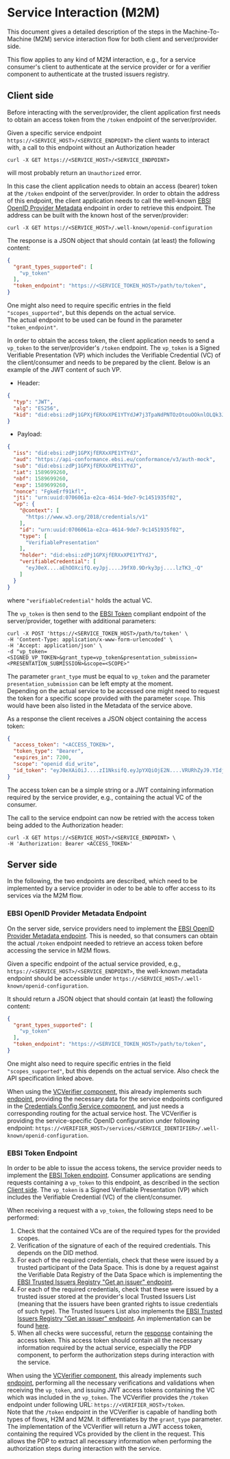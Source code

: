 # Service Interaction (M2M)

This document gives a detailed description of the steps in the 
Machine-To-Machine (M2M) service interaction flow for both client 
and server/provider side. 

This flow applies to any kind of M2M interaction, e.g., for a service 
consumer's client to authenticate at the service provider or for 
a verifier component to authenticate at the trusted issuers registry.



## Client side


Before interacting with the server/provider, the client application first needs to obtain an 
access token from the `/token` endpoint of the server/provider. 

Given a specific service endpoint `https://<SERVICE_HOST>/<SERVICE_ENDPOINT>` the client wants to interact with, 
a call to this endpoint without 
an Authorization header 
```shell
curl -X GET https://<SERVICE_HOST>/<SERVICE_ENDPOINT>
```
will most probably return an `Unauthorized` error. 

In this case the client application needs to obtain an access (bearer) token at the 
`/token` endpoint of the server/provider. In order to obtain the address of this endpoint, 
the client application needs to call the well-known 
[EBSI OpenID Provider Metadata](https://hub.ebsi.eu/apis/pilot/authorisation/v3/get-well-known-openid-config) endpoint 
in order to retrieve this endpoint. The address can be built with the known host of the server/provider:
```shell
curl -X GET https://<SERVICE_HOST>/.well-known/openid-configuration
```

The response is a JSON object that should contain (at least) the following content:
```json
{
  "grant_types_supported": [
    "vp_token"
  ],
  "token_endpoint": "https://<SERVICE_TOKEN_HOST>/path/to/token",
}
```
One might also need to require specific entries in the field `"scopes_supported"`, but this depends on the actual 
service.  
The actual endpoint to be used can be found in the parameter `"token_endpoint"`.

In order to obtain the access token, the client application needs to send a `vp_token` to the server/provider's 
`/token` endpoint. The `vp_token` is a Signed Verifiable Presentation (VP) which includes the Verifiable 
Credential (VC) of the client/consumer and needs to be prepared by the client. 
Below is an example of the JWT content of such VP.
* Header:
```json
{
  "typ": "JWT",
  "alg": "ES256",
  "kid": "did:ebsi:zdPj1GPXjfERXxXPE1YTYdJ#7j3TpaNdPNTOzOtouOOknlOLQk3JP-ykTfraWtY3GME"
}
```
* Payload:
```json
{
  "iss": "did:ebsi:zdPj1GPXjfERXxXPE1YTYdJ",
  "aud": "https://api-conformance.ebsi.eu/conformance/v3/auth-mock",
  "sub": "did:ebsi:zdPj1GPXjfERXxXPE1YTYdJ",
  "iat": 1589699260,
  "nbf": 1589699260,
  "exp": 1589699260,
  "nonce": "FgkeErf91kfl",
  "jti": "urn:uuid:0706061a-e2ca-4614-9de7-9c1451935f02",
  "vp": {
    "@context": [
      "https://www.w3.org/2018/credentials/v1"
    ],
    "id": "urn:uuid:0706061a-e2ca-4614-9de7-9c1451935f02",
    "type": [
      "VerifiablePresentation"
    ],
    "holder": "did:ebsi:zdPj1GPXjfERXxXPE1YTYdJ",
    "verifiableCredential": [
      "eyJ0eX....aEhOOXcifQ.eyJpj....J9fX0.9Drky3pj....lzTK3_-Q"
    ]
  }	
}
```
where `"verifiableCredential"` holds the actual VC.

The `vp_token` is then send to the [EBSI Token](https://hub.ebsi.eu/apis/pilot/authorisation/v3/post-token) compliant 
endpoint of the server/provider, together with additional parameters:
```shell
curl -X POST 'https://<SERVICE_TOKEN_HOST>/path/to/token' \
-H 'Content-Type: application/x-www-form-urlencoded' \
-H 'Accept: application/json' \
-d "vp_token=<SIGNED_VP_TOKEN>&grant_type=vp_token&presentation_submission=<PRESENTATION_SUBMISSION>&scope=<SCOPE>"
```
The parameter `grant_type` must be equal to `vp_token` and the parameter `presentation_submission` can be left empty at the 
moment.  
Depending on the actual service to be accessed one might need to request the token for a specific scope provided 
with the parameter `scope`. This would have been also listed in the Metadata of the service above.

As a response the client receives a JSON object containing the access token:
```json
{
  "access_token": "<ACCESS_TOKEN>",
  "token_type": "Bearer",
  "expires_in": 7200,
  "scope": "openid did_write",
  "id_token": "eyJ0eXAiOiJ....zI1NksifQ.eyJpYXQiOjE2N....VRURhZyJ9.YIdjUCinbG...Qyv14A"
}
```
The access token can be a simple string or a JWT containing information required by the service provider, e.g., containing the 
actual VC of the consumer. 

The call to the service endpoint can now be retried with the access token being added to the Authorization header:
```shell
curl -X GET https://<SERVICE_HOST>/<SERVICE_ENDPOINT> \
-H 'Authorization: Bearer <ACCESS_TOKEN>'
```








## Server side

In the following, the two endpoints are described, which need to be implemented by a service provider 
in oder to be able to offer access to its services via the M2M flow.


### EBSI OpenID Provider Metadata Endpoint

On the server side, service providers need to implement 
the [EBSI OpenID Provider Metadata endpoint](https://hub.ebsi.eu/apis/pilot/authorisation/v3/get-well-known-openid-config). 
This is needed, so that consumers can obtain the actual `/token` endpoint needed to retrieve an access token before accessing 
the service in M2M flows.

Given a specific endpoint of the actual service provided, e.g., 
`https://<SERVICE_HOST>/<SERVICE_ENDPOINT>`, the well-known metadata endpoint should be accessible 
under `https://<SERVICE_HOST>/.well-known/openid-configuration`.

It should return a JSON object that should contain (at least) the following content:
```json
{
  "grant_types_supported": [
    "vp_token"
  ],
  "token_endpoint": "https://<SERVICE_TOKEN_HOST>/path/to/token",
}
```
One might also need to require specific entries in the field `"scopes_supported"`, but this depends on the actual 
service. Also check the API specification linked above.

When using the [VCVerifier component](https://github.com/FIWARE/VCVerifier), this already implements 
such [endpoint](https://github.com/FIWARE/VCVerifier/blob/4318d2afb9ef15f6feb2134557f2fa68d86d7253/api/api.yaml#L139), providing the necessary data for the 
service endpoints configured in the [Credentials Config Service component](https://github.com/FIWARE/credentials-config-service), 
and just needs a corresponding routing for the actual service host. The VCVerifier is providing the service-specific 
OpenID configuration under following endpoint: `https://<VERIFIER_HOST>/services/<SERVICE_IDENTIFIER>/.well-known/openid-configuration`.


### EBSI Token Endpoint

In order to be able to issue the access tokens, the service provider needs to implement 
the [EBSI Token endpoint](https://hub.ebsi.eu/apis/pilot/authorisation/v3/post-token). Consumer applications are sending 
requests containing a `vp_token` to this endpoint, as described in the section [Client side](#client-side). 
The `vp_token` is a Signed Verifiable Presentation (VP) which includes the Verifiable 
Credential (VC) of the client/consumer.

When receiving a request with a `vp_token`, the following steps need to be performed:
1. Check that the contained VCs are of the required types for the provided scopes.
2. Verification of the signature of each of the required credentials. This depends on the DID method.
3. For each of the required credentials, check that these were issued by a trusted participant of the Data Space. 
   This is done by a request against the Verifiable Data Registry of the Data Space which is implementing 
   the [EBSI Trusted Issuers Registry "Get an issuer" endpoint](https://hub.ebsi.eu/apis/pilot/trusted-issuers-registry/v4/get-issuer).
4. For each of the required credentials, check that these were issued by a trusted issuer stored at the provider's local 
   Trusted Issuers List (meaning that the issuers have been granted rights to issue credentials of such type). 
   The Trusted Issuers List also implements 
   the [EBSI Trusted Issuers Registry "Get an issuer" endpoint](https://hub.ebsi.eu/apis/pilot/trusted-issuers-registry/v4/get-issuer). 
   An implementation can be found [here](https://github.com/FIWARE/trusted-issuers-list).
5. When all checks were successful, return the [response](https://hub.ebsi.eu/apis/pilot/authorisation/v3/post-token#responses) 
   containing the access token. This access token should contain all the necessary information required by the actual service, 
   especially the PDP component, to perform the authorization steps during interaction with the service.

When using the [VCVerifier component](https://github.com/FIWARE/VCVerifier), this already implements 
such [endpoint](https://github.com/FIWARE/VCVerifier/blob/4318d2afb9ef15f6feb2134557f2fa68d86d7253/api/api.yaml#L101), performing 
all the necessary verifications and validations when receiving the `vp_token`, and issuing JWT access tokens containing the 
VC which was included in the `vp_token`. The VCVerifier provides the `/token` endpoint under following 
URL: `https://<VERIFIER_HOST>/token`.  
Note that the `/token` endpoint in the VCVerifier is capable of handling both types of flows, H2M and M2M. It differentiates by the 
`grant_type` parameter.  
The implementation of the VCVerifier will return a JWT access token, containing the required VCs provided by the client 
in the request. This allows the PDP to extract all necessary information when performing the authorization steps during 
interaction with the service.

